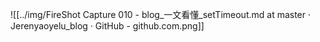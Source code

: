 
![[../img/FireShot Capture 010 - blog_一文看懂_setTimeout.md at master · Jerenyaoyelu_blog · GitHub - github.com.png]]